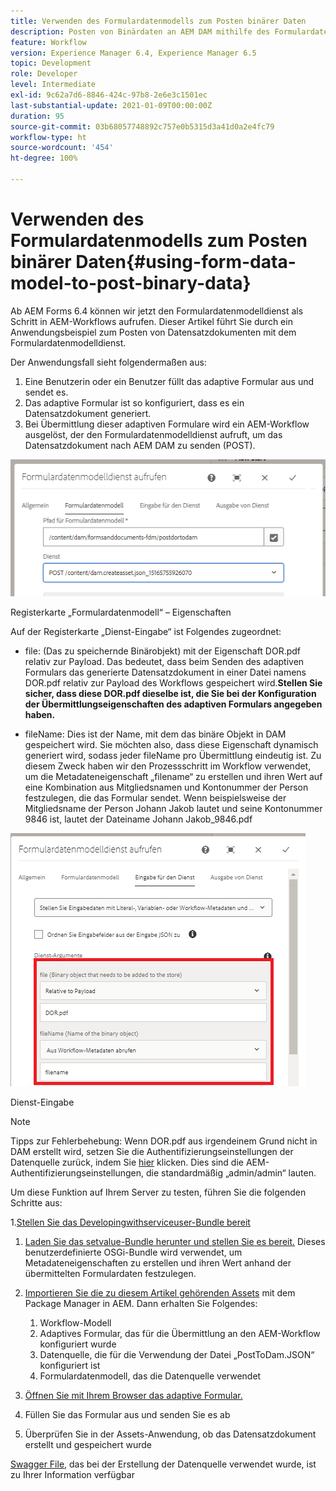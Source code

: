 ```yaml
---
title: Verwenden des Formulardatenmodells zum Posten binärer Daten
description: Posten von Binärdaten an AEM DAM mithilfe des Formulardatenmodells
feature: Workflow
version: Experience Manager 6.4, Experience Manager 6.5
topic: Development
role: Developer
level: Intermediate
exl-id: 9c62a7d6-8846-424c-97b8-2e6e3c1501ec
last-substantial-update: 2021-01-09T00:00:00Z
duration: 95
source-git-commit: 03b68057748892c757e0b5315d3a41d0a2e4fc79
workflow-type: ht
source-wordcount: '454'
ht-degree: 100%

---
```


# Verwenden des Formulardatenmodells zum Posten binärer Daten{#using-form-data-model-to-post-binary-data}

Ab AEM Forms 6.4 können wir jetzt den Formulardatenmodelldienst als Schritt in AEM-Workflows aufrufen. Dieser Artikel führt Sie durch ein Anwendungsbeispiel zum Posten von Datensatzdokumenten mit dem Formulardatenmodelldienst.

Der Anwendungsfall sieht folgendermaßen aus:

1. Eine Benutzerin oder ein Benutzer füllt das adaptive Formular aus und sendet es.
1. Das adaptive Formular ist so konfiguriert, dass es ein Datensatzdokument generiert.
1. Bei Übermittlung dieser adaptiven Formulare wird ein AEM-Workflow ausgelöst, der den Formulardatenmodelldienst aufruft, um das Datensatzdokument nach AEM DAM zu senden (POST).

![posttodam](assets/posttodamshot1.png)

Registerkarte „Formulardatenmodell“ – Eigenschaften

Auf der Registerkarte „Dienst-Eingabe“ ist Folgendes zugeordnet:

* file: (Das zu speichernde Binärobjekt) mit der Eigenschaft DOR.pdf relativ zur Payload. Das bedeutet, dass beim Senden des adaptiven Formulars das generierte Datensatzdokument in einer Datei namens DOR.pdf relativ zur Payload des Workflows gespeichert wird.**Stellen Sie sicher, dass diese DOR.pdf dieselbe ist, die Sie bei der Konfiguration der Übermittlungseigenschaften des adaptiven Formulars angegeben haben.**

* fileName: Dies ist der Name, mit dem das binäre Objekt in DAM gespeichert wird. Sie möchten also, dass diese Eigenschaft dynamisch generiert wird, sodass jeder fileName pro Übermittlung eindeutig ist. Zu diesem Zweck haben wir den Prozessschritt im Workflow verwendet, um die Metadateneigenschaft „filename“ zu erstellen und ihren Wert auf eine Kombination aus Mitgliedsnamen und Kontonummer der Person festzulegen, die das Formular sendet. Wenn beispielsweise der Mitgliedsname der Person Johann Jakob lautet und seine Kontonummer 9846 ist, lautet der Dateiname Johann Jakob_9846.pdf

![fdmserviceinput](assets/fdminputservice.png)

Dienst-Eingabe

>[!NOTE]
>
>Tipps zur Fehlerbehebung: Wenn DOR.pdf aus irgendeinem Grund nicht in DAM erstellt wird, setzen Sie die Authentifizierungseinstellungen der Datenquelle zurück, indem Sie [hier](http://localhost:4502/mnt/overlay/fd/fdm/gui/components/admin/fdmcloudservice/properties.html?item=%2Fconf%2Fglobal%2Fsettings%2Fcloudconfigs%2Ffdm%2Fpostdortodam) klicken. Dies sind die AEM-Authentifizierungseinstellungen, die standardmäßig „admin/admin“ lauten.

Um diese Funktion auf Ihrem Server zu testen, führen Sie die folgenden Schritte aus:

1.[Stellen Sie das Developingwithserviceuser-Bundle bereit](/help/forms/assets/common-osgi-bundles/DevelopingWithServiceUser.jar)

1. [Laden Sie das setvalue-Bundle herunter und stellen Sie es bereit.](/help/forms/assets/common-osgi-bundles/SetValueApp.core-1.0-SNAPSHOT.jar) Dieses benutzerdefinierte OSGi-Bundle wird verwendet, um Metadateneigenschaften zu erstellen und ihren Wert anhand der übermittelten Formulardaten festzulegen.

1. [Importieren Sie die zu diesem Artikel gehörenden Assets](assets/postdortodam.zip) mit dem Package Manager in AEM. Dann erhalten Sie Folgendes:

   1. Workflow-Modell
   1. Adaptives Formular, das für die Übermittlung an den AEM-Workflow konfiguriert wurde
   1. Datenquelle, die für die Verwendung der Datei „PostToDam.JSON“ konfiguriert ist
   1. Formulardatenmodell, das die Datenquelle verwendet

1. [Öffnen Sie mit Ihrem Browser das adaptive Formular.](http://localhost:4502/content/dam/formsanddocuments/helpx/timeoffrequestform/jcr:content?wcmmode=disabled)
1. Füllen Sie das Formular aus und senden Sie es ab
1. Überprüfen Sie in der Assets-Anwendung, ob das Datensatzdokument erstellt und gespeichert wurde


[Swagger File](http://localhost:4502/conf/global/settings/cloudconfigs/fdm/postdortodam/jcr:content/swaggerFile), das bei der Erstellung der Datenquelle verwendet wurde, ist zu Ihrer Information verfügbar

